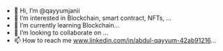 - 👋 Hi, I’m @qayyumjanii
- 👀 I’m interested in Blockchain, smart contract, NFTs, ...
- 🌱 I’m currently learning Blockchain...
- 💞️ I’m looking to collaborate on ...
- 📫 How to reach me www.linkedin.com/in/abdul-qayyum-42ab91216...

<!---
qayyumjanii/qayyumjanii is a ✨ special ✨ repository because its `README.md` (this file) appears on your GitHub profile.
You can click the Preview link to take a look at your changes.
--->
